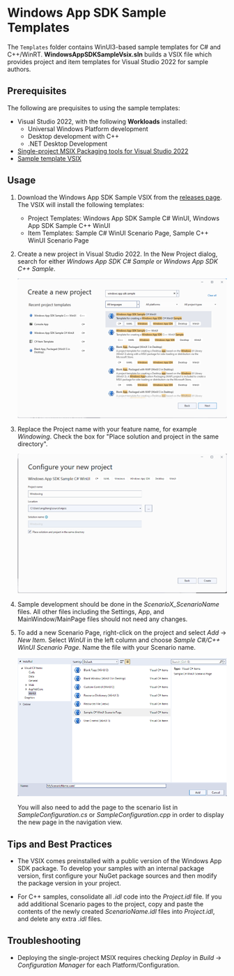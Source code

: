 # Windows App SDK Sample Templates

The `Templates` folder contains WinUI3-based sample templates for C# and C++/WinRT. **WindowsAppSDKSampleVsix.sln** builds a VSIX file which provides project and item templates for Visual Studio 2022 for sample authors.

## Prerequisites

The following are prequisites to using the sample templates:

- Visual Studio 2022, with the following **Workloads** installed:
   - Universal Windows Platform development
   - Desktop development with C++
   - .NET Desktop Development
- [Single-project MSIX Packaging tools for Visual Studio 2022](https://marketplace.visualstudio.com/items?itemName=ProjectReunion.MicrosoftSingleProjectMSIXPackagingToolsDev17)
- [Sample template VSIX](https://github.com/microsoft/WindowsAppSDK-Samples/releases)

## Usage

1. Download the Windows App SDK Sample VSIX from the [releases page](https://github.com/microsoft/WindowsAppSDK-Samples/releases). The VSIX will install the following templates:

    - Project Templates: Windows App SDK Sample C# WinUI, Windows App SDK Sample C++ WinUI
    - Item Templates: Sample C# WinUI Scenario Page, Sample C++ WinUI Scenario Page

2. Create a new project in Visual Studio 2022. In the New Project dialog, search for either *Windows App SDK C# Sample* or *Windows App SDK C++ Sample*.

    ![Create New Project](./readme-images/create-newproject.png)

3. Replace the Project name with your feature name, for example *Windowing*. Check the box for "Place solution and project in the same directory".

    ![Name Project](./readme-images/name-project.png)

4. Sample development should be done in the *ScenarioX_ScenarioName* files. All other files including the Settings, App, and MainWindow/MainPage files should not need any changes.

5. To add a new Scenario Page, right-click on the project and select *Add* -> *New Item*. Select *WinUI* in the left column and choose *Sample C#/C++ WinUI Scenario Page*. Name the file with your Scenario name.

    ![Add Scenario Page](./readme-images/add-scenario.png)

    You will also need to add the page to the scenario list in *SampleConfiguration.cs* or *SampleConfiguration.cpp* in order to display the new page in the navigation view.

## Tips and Best Practices

* The VSIX comes preinstalled with a public version of the Windows App SDK package. To develop your samples with an internal package version, first configure your NuGet package sources and then modify the package version in your project.

* For C++ samples, consolidate all *.idl* code into the *Project.idl* file. If you add additional Scenario pages to the project, copy and paste the contents of the newly created *ScenarioName.idl* files into *Project.idl*, and delete any extra *.idl* files.

## Troubleshooting

* Deploying the single-project MSIX requires checking *Deploy* in *Build* -> *Configuration Manager* for each Platform/Configuration.

